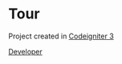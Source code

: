 # Tour

Project created in [Codeigniter 3](http://www.codeigniter.com)

[Developer](http://codbro.com) 
